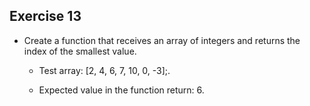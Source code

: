 ## Exercise 13

- Create a function that receives an array of integers and returns the index of the smallest value.

    - Test array: [2, 4, 6, 7, 10, 0, -3];.

    - Expected value in the function return: 6.